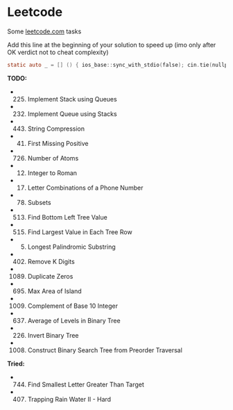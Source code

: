# Leetcode
Some [leetcode.com](https://leetcode.com/) tasks

Add this line at the beginning of your solution to speed up (imo only after OK verdict not to cheat complexity)

```objectivec
static auto _ = [] () { ios_base::sync_with_stdio(false); cin.tie(nullptr); return 0; }();
```

**TODO:**
* 225. Implement Stack using Queues
* 232. Implement Queue using Stacks
* 443. String Compression
* 41. First Missing Positive
* 726. Number of Atoms
* 12. Integer to Roman
* 17. Letter Combinations of a Phone Number   
* 78. Subsets
* 513. Find Bottom Left Tree Value
* 515. Find Largest Value in Each Tree Row
* 5. Longest Palindromic Substring
* 402. Remove K Digits
* 1089. Duplicate Zeros
* 695. Max Area of Island
* 1009. Complement of Base 10 Integer
* 637. Average of Levels in Binary Tree
* 226. Invert Binary Tree
* 1008. Construct Binary Search Tree from Preorder Traversal

**Tried:**
* 744. Find Smallest Letter Greater Than Target
* 407. Trapping Rain Water II - Hard
